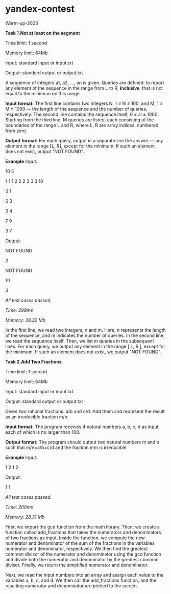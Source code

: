 # yandex-contest
Warm-up-2023

**Task 1.Not at least on the segment**

Time limit: 1 second

Memory limit: 64Mb

Input: standard input or input.txt

Output: standard output or output.txt


A sequence of integers a1, a2, ..., an is given.
Queries are defined: to report any element of the sequence in the range from L to R, **inclusive**,
that is not equal to the minimum on this range.

**Input format:**
The first line contains two integers N, 1 ≤ N ≤ 100, and M, 1 ≤ M ≤ 1000 —
the length of the sequence and the number of queries, respectively.
The second line contains the sequence itself, 0 ≤ ai ≤ 1000.
Starting from the third line, M queries are listed, each consisting of the boundaries
of the range L and R, where L, R are array indices, numbered from zero.

**Output format:**
For each query, output in a separate line the answer — any element in the range [L, R],
except for the minimum. If such an element does not exist, output "NOT FOUND".

**Example**
Input:

10  5

1  1  1  2  2  2   3  3  3  10

0  1

0  3

3  4

7  9

3  7

Output:

NOT FOUND

2

NOT FOUND

10

3

*All test cases passed.*

*Time: 299ms*

*Memory: 28.32 Mb*

In the first line, we read two integers, n and m.
Here, n represents the length of the sequence, and m indicates the number of queries.
In the second line, we read the sequence itself. Then, we list m queries in the subsequent lines.
For each query, we output any element in the range [ L, R ], except for the minimum.
If such an element does not exist, we output "NOT FOUND".

**Task 2.Add Two Fractions**

Time limit: 1 second

Memory limit: 64Mb

Input: standard input or input.txt

Output: standard output or output.txt

Given two rational fractions: a/b and c/d. Add them and represent the result as an irreducible fraction m/n.

**Input format:**
The program receives 4 natural numbers a, b, c, d as input, each of which is no larger than 100.

**Output format:**
The program should output two natural numbers m and n such that m/n=a/b+c/d and the fraction m/n is irreducible.

**Example**
Input:

1  2  1  2

Output:

1  1

*All test cases passed.*

*Time: 200ms*

*Memory: 28.31 Mb*

First, we import the gcd function from the math library.
Then, we create a function called add_fractions that takes the numerators and denominators of two fractions as input.
Inside the function, we compute the new numerator and denominator of the sum of the fractions in the variables numerator and denominator, respectively.
We then find the greatest common divisor of the numerator and denominator using the gcd function and divide both the numerator and denominator by the greatest common divisor. Finally, we return the simplified numerator and denominator.

Next, we read the input numbers into an array and assign each value to the variables a, b, c, and d.
We then call the add_fractions function, and the resulting numerator and denominator are printed to the screen.
